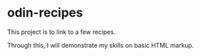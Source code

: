 # odin-recipes
This project is to link to a few recipes.

Through this, I will demonstrate my skills on basic HTML markup.
